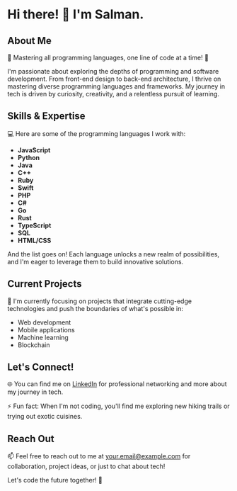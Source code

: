 # Hi there! 👋 I'm Salman.

## About Me

🌟 Mastering all programming languages, one line of code at a time! 🚀

I'm passionate about exploring the depths of programming and software development. From front-end design to back-end architecture, I thrive on mastering diverse programming languages and frameworks. My journey in tech is driven by curiosity, creativity, and a relentless pursuit of learning.

## Skills & Expertise

💻 Here are some of the programming languages I work with:

- **JavaScript**
- **Python**
- **Java**
- **C++**
- **Ruby**
- **Swift**
- **PHP**
- **C#**
- **Go**
- **Rust**
- **TypeScript**
- **SQL**
- **HTML/CSS**

And the list goes on! Each language unlocks a new realm of possibilities, and I'm eager to leverage them to build innovative solutions.

## Current Projects

🔭 I'm currently focusing on projects that integrate cutting-edge technologies and push the boundaries of what's possible in:

- Web development
- Mobile applications
- Machine learning
- Blockchain

## Let's Connect!

🌐 You can find me on [LinkedIn](https://www.linkedin.com/in/your-linkedin-profile) for professional networking and more about my journey in tech.

⚡ Fun fact: When I'm not coding, you'll find me exploring new hiking trails or trying out exotic cuisines.

## Reach Out

📫 Feel free to reach out to me at [your.email@example.com](mailto:your.email@example.com) for collaboration, project ideas, or just to chat about tech!

Let's code the future together! 🚀
